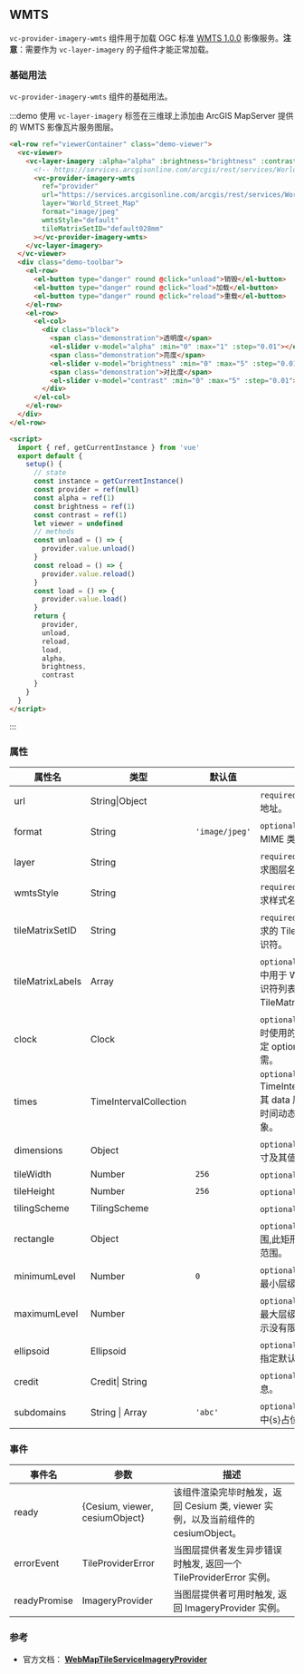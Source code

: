 ## WMTS

`vc-provider-imagery-wmts` 组件用于加载 OGC 标准 [WMTS 1.0.0](http://www.opengeospatial.org/standards/wmts) 影像服务。**注意**：需要作为 `vc-layer-imagery` 的子组件才能正常加载。

### 基础用法

`vc-provider-imagery-wmts` 组件的基础用法。

:::demo 使用 `vc-layer-imagery` 标签在三维球上添加由 ArcGIS MapServer 提供的 WMTS 影像瓦片服务图层。

```html
<el-row ref="viewerContainer" class="demo-viewer">
  <vc-viewer>
    <vc-layer-imagery :alpha="alpha" :brightness="brightness" :contrast="contrast">
      <!-- https://services.arcgisonline.com/arcgis/rest/services/World_Street_Map/MapServer/WMTS/1.0.0/WMTSCapabilities.xml -->
      <vc-provider-imagery-wmts
        ref="provider"
        url="https://services.arcgisonline.com/arcgis/rest/services/World_Street_Map/MapServer/WMTS/tile/1.0.0/World_Street_Map/{Style}/{TileMatrixSet}/{TileMatrix}/{TileRow}/{TileCol}.jpg"
        layer="World_Street_Map"
        format="image/jpeg"
        wmtsStyle="default"
        tileMatrixSetID="default028mm"
      ></vc-provider-imagery-wmts>
    </vc-layer-imagery>
  </vc-viewer>
  <div class="demo-toolbar">
    <el-row>
      <el-button type="danger" round @click="unload">销毁</el-button>
      <el-button type="danger" round @click="load">加载</el-button>
      <el-button type="danger" round @click="reload">重载</el-button>
    </el-row>
    <el-row>
      <el-col>
        <div class="block">
          <span class="demonstration">透明度</span>
          <el-slider v-model="alpha" :min="0" :max="1" :step="0.01"></el-slider>
          <span class="demonstration">亮度</span>
          <el-slider v-model="brightness" :min="0" :max="5" :step="0.01"></el-slider>
          <span class="demonstration">对比度</span>
          <el-slider v-model="contrast" :min="0" :max="5" :step="0.01"></el-slider>
        </div>
      </el-col>
    </el-row>
  </div>
</el-row>

<script>
  import { ref, getCurrentInstance } from 'vue'
  export default {
    setup() {
      // state
      const instance = getCurrentInstance()
      const provider = ref(null)
      const alpha = ref(1)
      const brightness = ref(1)
      const contrast = ref(1)
      let viewer = undefined
      // methods
      const unload = () => {
        provider.value.unload()
      }
      const reload = () => {
        provider.value.reload()
      }
      const load = () => {
        provider.value.load()
      }
      return {
        provider,
        unload,
        reload,
        load,
        alpha,
        brightness,
        contrast
      }
    }
  }
</script>
```

:::

### 属性

| 属性名           | 类型                   | 默认值         | 描述                                                                                |
| ---------------- | ---------------------- | -------------- | ----------------------------------------------------------------------------------- |
| url              | String\|Object         |                | `required` 指定 wmts 服务地址。                                                     |
| format           | String                 | `'image/jpeg'` | `optional` 指定服务的 MIME 类型。                                                   |
| layer            | String                 |                | `required` 指定 WMTS 请求图层名称。                                                 |
| wmtsStyle        | String                 |                | `required` 指定 WMTS 请求样式名称。                                                 |
| tileMatrixSetID  | String                 |                | `required` 指定 WMTS 请求的 TileMatrixSet 的标识符。                                |
| tileMatrixLabels | Array                  |                | `optional` 指定 TileMatrix 中用于 WMTS 请求的标识符列表，每个 TileMatrix 级别一个。 |
| clock            | Clock                  |                | `optional` 确定时间维度值时使用的 Clock 实例。 指定 options.times 时必需。          |
| times            | TimeIntervalCollection |                | `optional` TimeIntervalCollection，其 data 属性是一个包含时间动态维度及其值的对象。 |
| dimensions       | Object                 |                | `optional` 指定包含静态尺寸及其值的对象。                                           |
| tileWidth        | Number                 | `256`          | `optional` 像元宽度。                                                               |
| tileHeight       | Number                 | `256`          | `optional` 像元高度。                                                               |
| tilingScheme     | TilingScheme           |                | `optional` 指定切片方案。                                                           |
| rectangle        | Object                 |                | `optional` 图层的矩形范围,此矩形限制了影像可见范围。                                |
| minimumLevel     | Number                 | `0`            | `optional` 图层可以显示的最小层级。                                                 |
| maximumLevel     | Number                 |                | `optional` 图层可以显示的最大层级，undefined 表示没有限制。                         |
| ellipsoid        | Ellipsoid              |                | `optional` 参考椭球体，没指定默认 WGS84 椭球。                                      |
| credit           | Credit\| String        |                | `optional` 数据源描述信息。                                                         |
| subdomains       | String \| Array        | `'abc'`        | `optional` 指定 URL 模板中{s}占位符的子域。                                         |

### 事件

| 事件名       | 参数                           | 描述                                                                             |
| ------------ | ------------------------------ | -------------------------------------------------------------------------------- |
| ready        | {Cesium, viewer, cesiumObject} | 该组件渲染完毕时触发，返回 Cesium 类, viewer 实例，以及当前组件的 cesiumObject。 |
| errorEvent   | TileProviderError              | 当图层提供者发生异步错误时触发, 返回一个 TileProviderError 实例。                |
| readyPromise | ImageryProvider                | 当图层提供者可用时触发, 返回 ImageryProvider 实例。                              |

### 参考

- 官方文档： **[WebMapTileServiceImageryProvider](https://cesium.com/docs/cesiumjs-ref-doc/WebMapTileServiceImageryProvider.html)**
